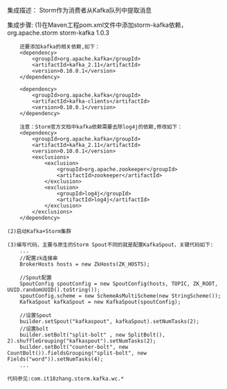 ﻿集成描述：
    Storm作为消费者从Kafka队列中提取消息

集成步骤:
    (1)在Maven工程pom.xml文件中添加storm-kafka依赖，
	    <dependency>
            <groupId>org.apache.storm</groupId>
            <artifactId>storm-kafka</artifactId>
            <version>1.0.3</version>
        </dependency>
		
		还要添加kafka的相关依赖,如下：
		<dependency>
            <groupId>org.apache.kafka</groupId>
            <artifactId>kafka_2.11</artifactId>
            <version>0.10.0.1</version>
        </dependency>
		
        <dependency>
            <groupId>org.apache.kafka</groupId>
            <artifactId>kafka-clients</artifactId>
            <version>0.10.0.1</version>
        </dependency>
		
		注意：Storm官方文档中kafka依赖需要去除log4j的依赖,修改如下：
		<dependency>
            <groupId>org.apache.kafka</groupId>
            <artifactId>kafka_2.11</artifactId>
            <version>0.10.0.1</version>
            <exclusions>
                <exclusion>
                    <groupId>org.apache.zookeeper</groupId>
                    <artifactId>zookeeper</artifactId>
                </exclusion>
                <exclusion>
                    <groupId>log4j</groupId>
                    <artifactId>log4j</artifactId>
                </exclusion>
            </exclusions>
        </dependency>
		
	(2)启动Kafka+Storm集群
	
	(3)编写代码，主要与原生的Storm Spout不同的就是配置KafkaSpout，关键代码如下:
	    ...
	    //配置zk连接串
        BrokerHosts hosts = new ZkHosts(ZK_HOSTS);

        //Spout配置
        SpoutConfig spoutConfig = new SpoutConfig(hosts, TOPIC, ZK_ROOT, UUID.randomUUID().toString());
        spoutConfig.scheme = new SchemeAsMultiScheme(new StringScheme());
        KafkaSpout kafkaSpout = new KafkaSpout(spoutConfig);

        //设置Spout
        builder.setSpout("kafkaspout", kafkaSpout).setNumTasks(2);
        //设置bolt
        builder.setBolt("split-bolt" , new SplitBolt(), 2).shuffleGrouping("kafkaspout").setNumTasks(2);
        builder.setBolt("counter-bolt", new CountBolt()).fieldsGrouping("split-bolt", new Fields("word")).setNumTasks(4);
		...

	代码参见:com.it18zhang.storm.kafka.wc.*
	